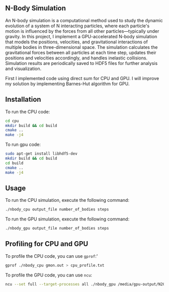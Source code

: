 ## N-Body Simulation

An N-body simulation is a computational method used to study the dynamic evolution of a system of N interacting particles,
where each particle's motion is influenced by the forces from all other particles—typically under gravity. 
In this project, I implement a GPU-accelerated N-body simulation that models the positions, velocities, 
and gravitational interactions of multiple bodies in three-dimensional space.
The simulation calculates the gravitational forces between all particles at each time step, updates their positions 
and velocities accordingly, and handles inelastic collisions. Simulation results are periodically saved to HDF5 files 
for further analysis and visualization.

First I implemented code using direct sum for CPU and GPU. I will improve my solution 
by implementing Barnes-Hut algorithm for GPU. 

## Installation
To run the CPU code:

```bash
cd cpu
mkdir build && cd build
cmake ..
make -j4
```
To run gpu code:

```bash
sudo apt-get install libhdf5-dev
mkdir build && cd build
cd build
cmake ..
make -j4
```

## Usage
To run the CPU simulation, execute the following command:

```bash
./nbody_cpu output_file number_of_bodies steps
```

To run the GPU simulation, execute the following command:

```bash
./nbody_gpu output_file number_of_bodies steps
```

## Profiling for CPU and GPU

To profile the CPU code, you can use `gprof`:'
```bash
gprof ./nbody_cpu gmon.out > cpu_profile.txt
```


To profile the GPU code, you can use `ncu`:
```bash
ncu --set full --target-processes all ./nbody_gpu /media/gpu-output/N200_step1000.h5 200 1000
```


